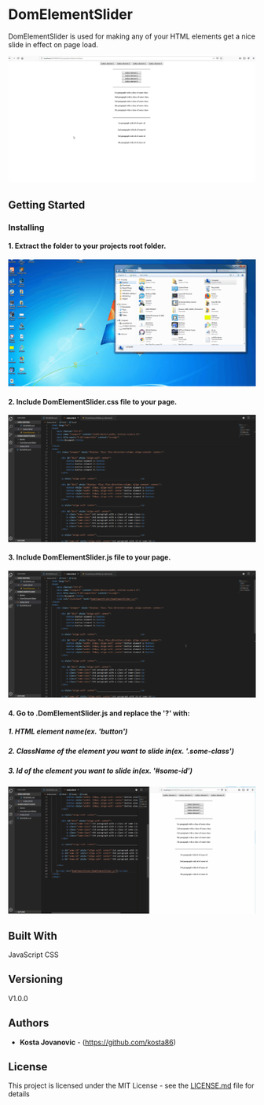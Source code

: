 # DomElementSlider

DomElementSlider is used for making any of your HTML elements get a nice slide in effect on page load.

![DomElementSlider Demo](demo/demo1.gif)

## Getting Started

### Installing

#### 1. Extract the <DomElementSlider> folder to your projects root folder.
![DomElementSlider Demo](demo/demo2.gif)
#### 2. Include DomElementSlider.css file to your page.
![DomElementSlider Demo](demo/demo3.gif)
#### 3. Include DomElementSlider.js file to your page.
![DomElementSlider Demo](demo/demo4.gif)
#### 4. Go to .DomElementSlider.js and replace the '?' with:
##### 1. HTML element name(ex. 'button')
##### 2. ClassName of the element you want to slide in(ex. '.some-class')
##### 3. Id of the element you want to slide in(ex. '#some-id')

![DomElementSlider Demo](demo/demo5.gif)

## Built With

JavaScript
CSS

## Versioning

V1.0.0 

## Authors

* **Kosta Jovanovic** - (https://github.com/kosta86)

## License

This project is licensed under the MIT License - see the [LICENSE.md](LICENSE.md) file for details

